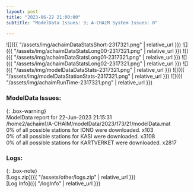 ```yaml
---
layout: post
title: "2023-06-22 21:00:00"
subtitle: "ModelData Issues: 3; A-CHAIM System Issues: 0"

---
```


![]({{ "/assets/img/achaimDataStatsShort-2317321.png" | relative_url }})
![]({{ "/assets/img/achaimDataStatsLong00-2317321.png" | relative_url }})
![]({{ "/assets/img/achaimDataStatsLong01-2317321.png" | relative_url }})
![]({{ "/assets/img/achaimDataStatsLong02-2317321.png" | relative_url }})
![]({{ "/assets/img/modelDataDataStats-2317321.png" | relative_url }})
![]({{ "/assets/img/modelDataStationStats-2317321.png" | relative_url }})
![]({{ "/assets/img/achaimRunTime-2317321.png" | relative_url }})


### ModelData Issues:  
  
{: .box-warning}  
 ModelData report for 22-Jun-2023 21:15:31   
 /home2/achaim1/A-CHAIM/modelData/2023/173/21/modelData.mat   
 0% of all possible stations for IONO were downloaded. x103   
 0% of all possible stations for KASI were downloaded. x3108   
 0% of all possible stations for KARTVERKET were downloaded. x2817   
  


### Logs:  
  
{: .box-note}  
[Logs.zip]({{ "/assets/other/logs.zip" | relative_url }})  
[Log Info]({{ "/logInfo" | relative_url }})  
